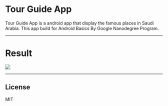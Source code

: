# Tour Guide App

Tour Guide App is a android app that display the famous places in Saudi Arabia. This app build for Android Basics By Google Nanodegree Program.

 ---------------
# Result
![](screenshot/screenshot.gif)


 ---------------

License
---

MIT


